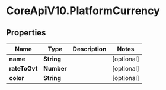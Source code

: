 # CoreApiV10.PlatformCurrency

## Properties
Name | Type | Description | Notes
------------ | ------------- | ------------- | -------------
**name** | **String** |  | [optional] 
**rateToGvt** | **Number** |  | [optional] 
**color** | **String** |  | [optional] 



